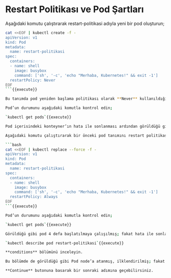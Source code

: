 # Restart Politikası ve Pod Şartları

Aşağıdaki komutu çalıştırarak restart-politikasi adıyla yeni bir pod oluşturun;

```bash
cat <<EOF | kubectl create -f -
apiVersion: v1
kind: Pod
metadata:
  name: restart-politikasi
spec:
  containers:
  - name: shell
    image: busybox
    command: ['sh', '-c', 'echo "Merhaba, Kubernetes!" && exit -1']
  restartPolicy: Never
EOF
```{{execute}}

Bu tanımda pod yeniden başlama politikası olarak **Never** kullanıldığı için hata alınması durumunda pod yeniden başlatılmayacaktır. Örneğimizde konteyner -1 kodu ile sonlanacaktır. Bu durum Kubernetes için hata olarak yorumlanmaktadır.

Pod’un durumunu aşağıdaki komutla kontrol edin;

`kubectl get pods`{{execute}}

Pod içerisindeki konteyner’ın hata ile sonlanması ardından görüldüğü gibi pod yeniden başlatılmadı.

Aşağıdaki komutu çalıştırarak bir önceki pod tanımını restart politikası **always** olacak şekilde güncelleyin;

```bash
cat <<EOF | kubectl replace --force -f -
apiVersion: v1
kind: Pod
metadata:
  name: restart-politikasi
spec:
  containers:
  - name: shell
    image: busybox
    command: ['sh', '-c', 'echo "Merhaba, Kubernetes!" && exit -1']
  restartPolicy: Always
EOF
```{{execute}}

Pod’un durumunu aşağıdaki komutla kontrol edin;

`kubectl get pods`{{execute}}

Görüldüğü gibi pod 4 defa başlatılmaya çalışılmış; fakat hata ile sonlanmıştır. Ardından **CrashLoopBackOff** durum kodunu almuştır. Aşağıdaki komutla pod detayını görüntüleyin;

`kubectl describe pod restart-politikasi`{{execute}}

**conditions** bölümünü inceleyin.

Bu bölümde de görüldüğü gibi Pod node’a atanmış, ilklendirilmiş; fakat konteyner, dolayısıyla da pod ready duruma gelememiş.

**Continue** butonuna basarak bir sonraki adımına geçebilirsiniz.